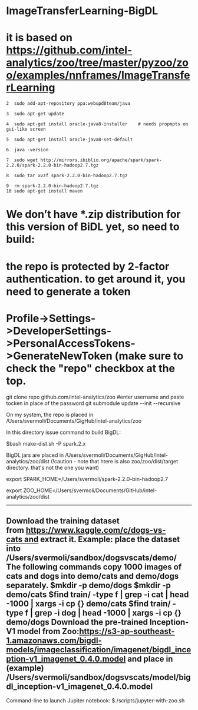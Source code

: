 # ImageTransferLearning-BigDL
# it is based on https://github.com/intel-analytics/zoo/tree/master/pyzoo/zoo/examples/nnframes/ImageTransferLearning

    2  sudo add-apt-repository ppa:webupd8team/java

    3  sudo apt-get update

    4  sudo apt-get install oracle-java8-installer    # needs propmpts on gui-like screen

    5  sudo apt-get install oracle-java8-set-default

    6  java -version

    7  sudo wget http://mirrors.ibiblio.org/apache/spark/spark-2.2.0/spark-2.2.0-bin-hadoop2.7.tgz

    8  sudo tar xvzf spark-2.2.0-bin-hadoop2.7.tgz

    9  rm spark-2.2.0-bin-hadoop2.7.tgz
    10 sudo apt-get install maven
    
 

# We don’t have *.zip distribution for this version of BiDL yet, so need to build:
# the repo is protected by 2-factor authentication. to get around it, you need to generate a token
# Profile->Settings->DeveloperSettings->PersonalAccessTokens->GenerateNewToken (make sure to check the "repo" checkbox at the top.

git clone repo github.com/intel-analytics/zoo
#enter username and paste tocken in place of the password
git submodule update --init --recursive

On my system, the repo is placed in /Users/svermoli/Documents/GigHub/intel-analytics/zoo

In this directory issue command to build BigDL:

$bash make-dist.sh -P spark.2.x

BigDL jars are placed in /Users/svermoli/Documents/GigHub/intel-analytics/zoo/dist (!caution - note that htere is also zoo/zoo/dist/target directory. that's not the one you want)

export SPARK_HOME=/Users/svermoli/spark-2.2.0-bin-hadoop2.7

export ZOO_HOME=/Users/svermoli/Documents/GitHub/intel-analytics/zoo/dist

-------
Download the training dataset from https://www.kaggle.com/c/dogs-vs-cats and extract it. Example: place the dataset into /Users/svermoli/sandbox/dogsvscats/demo/
The following commands copy 1000 images of cats and dogs into demo/cats and demo/dogs separately.
$mkdir -p demo/dogs
$mkdir -p demo/cats
$find train/ -type f | grep -i cat | head -1000 | xargs -i cp {} demo/cats
$find train/ -type f | grep -i dog | head -1000 | xargs -i cp {} demo/dogs
Download the pre-trained Inception-V1 model from Zoo:https://s3-ap-southeast-1.amazonaws.com/bigdl-models/imageclassification/imagenet/bigdl_inception-v1_imagenet_0.4.0.model and place in (example) /Users/svermoli/sandbox/dogsvscats/model/bigdl_inception-v1_imagenet_0.4.0.model
------
Command-line to launch Jupiter notebook: 
$./scripts/jupyter-with-zoo.sh



